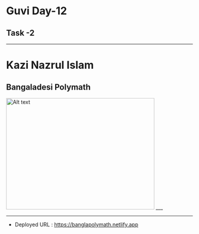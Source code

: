# Guvi Day-12  

## Task -2 

***
# Kazi Nazrul Islam

## Bangaladesi Polymath
<img src="https://i.pinimg.com/564x/dd/2c/54/dd2c54b9e2675b04b9b766d955385359.jpg" alt="Alt text" width="400" height="300">
___

---
-  Deployed URL : https://banglapolymath.netlify.app


